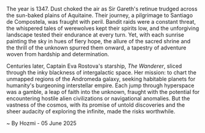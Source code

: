 
The year is 1347.  Dust choked the air as Sir Gareth's retinue trudged across the sun-baked plains of Aquitaine.  Their journey, a pilgrimage to Santiago de Compostela, was fraught with peril.  Bandit raids were a constant threat, the whispered tales of werewolves kept their spirits low, and the unforgiving landscape tested their endurance at every turn. Yet, with each sunrise painting the sky in hues of fiery hope, the allure of the sacred shrine and the thrill of the unknown spurred them onward, a tapestry of adventure woven from hardship and determination.

Centuries later, Captain Eva Rostova's starship, *The Wanderer*, sliced through the inky blackness of intergalactic space.  Her mission: to chart the unmapped regions of the Andromeda galaxy, seeking habitable planets for humanity's burgeoning interstellar empire.  Each jump through hyperspace was a gamble, a leap of faith into the unknown, fraught with the potential for encountering hostile alien civilizations or navigational anomalies.  But the vastness of the cosmos, with its promise of untold discoveries and the sheer audacity of exploring the infinite, made the risks worthwhile.

~ By Hozmi - 05 June 2025
